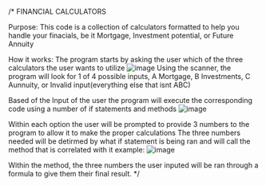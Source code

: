 /* FINANCIAL CALCULATORS

Purpose: 
This code is a collection of calculators formatted to help you handle your finacials, be it Mortgage, Investment potential, or Future Annuity

How it works:
The program starts by asking the user which of the three calculators the user wants to utilize
![image](https://github.com/user-attachments/assets/f911f4ee-5142-4666-9572-28427d5dc86c)
Using the scanner, the program will look for 1 of 4 possible inputs, A Mortgage, B Investments, C Aunnuity, or Invalid input(everything else that isnt ABC)

Based of the Input of the user the program will execute the corresponding code using a number of if statements and methods
![image](https://github.com/user-attachments/assets/f7a30eda-583f-4970-b8be-49f465b25414)

Within each option the user will be prompted to provide 3 numbers to the program to allow it to make the proper calculations
The three numbers needed will be detirmed by what if statement is being ran and will call the method that is correlated with it 
example: 
![image](https://github.com/user-attachments/assets/67878d24-0765-417f-9b76-8d45b05f7c8e)

Within the method, the three numbers the user inputed will be ran through a formula to give them their final result.
*/
